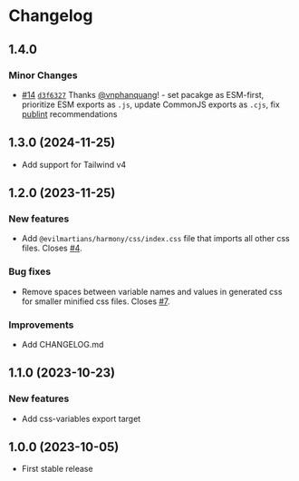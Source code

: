 # Changelog

## 1.4.0

### Minor Changes

- [#14](https://github.com/evilmartians/harmony/pull/14) [`d3f6327`](https://github.com/evilmartians/harmony/commit/d3f6327d0113be26d1c3cc0468987700784726fe) Thanks [@vnphanquang](https://github.com/vnphanquang)! - set pacakge as ESM-first, prioritize ESM exports as `.js`, update CommonJS exports as `.cjs`, fix [publint](https://publint.dev/@evilmartians/harmony@1.3.0) recommendations

## 1.3.0 (2024-11-25)

- Add support for Tailwind v4

## 1.2.0 (2023-11-25)

### New features

- Add `@evilmartians/harmony/css/index.css` file that imports all other css files. Closes [#4](https://github.com/evilmartians/harmony/issues/4).

### Bug fixes

- Remove spaces between variable names and values in generated css for smaller minified css files. Closes [#7](https://github.com/evilmartians/harmony/issues/7).

### Improvements

- Add CHANGELOG.md

## 1.1.0 (2023-10-23)

### New features

- Add css-variables export target

## 1.0.0 (2023-10-05)

- First stable release
